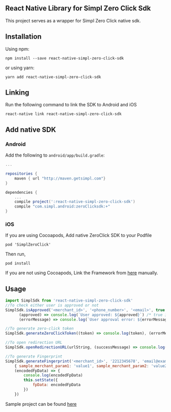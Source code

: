 ## React Native Library for Simpl Zero Click Sdk
This project serves as a wrapper for Simpl Zero Click native sdk.

## Installation

Using npm:

```shell
npm install --save react-native-simpl-zero-click-sdk
```

or using yarn:

```shell
yarn add react-native-simpl-zero-click-sdk
```

## Linking

Run the following command to link the SDK to Android and iOS

```shell
react-native link react-native-simpl-zero-click-sdk
```

## Add native SDK
### Android
Add the following to `android/app/build.gradle`:
  ```gradle
  ...

  repositories {
      maven { url "http://maven.getsimpl.com"}
  }

  dependencies {
      ...
      compile project(':react-native-simpl-zero-click-sdk')
      compile "com.simpl.android:zeroClicksdk:+"
  }
  ```
### iOS
If you are using Cocoapods, Add native ZeroClick SDK to your Podfile

`pod 'SimplZeroClick'`

Then run,

`pod install`

If you are not using Cocoapods, Link the Framework from [here](https://github.com/GetSimpl/simpl-zeroclick-ios-sdk) manually.

## Usage

```javascript
import SimplSdk from 'react-native-simpl-zero-click-sdk'
//To check either user is approved or not
SimplSdk.isApproved('<merchant_id>', '<phone_number>', '<email>', true /*To test in sandbox mode*/,
      (approved) => console.log(`User approved: ${approved}`) /* true if user is approved, false otherwise */,
      (errorMessage) => console.log(`User approval error: ${errorMessage}`) /* error occured during network call */);

//To generate zero-click token
SimplSdk.generateZeroClickToken((token) => console.log(token), (errorMessage) => console.log(errorMessage))

//To open redirection URL
SimplSdk.openRedirectionURL(urlString, (successMessage) => console.log(successMessage), (errorMessage) => console.log(errorMessage));

//To generate Fingerprint
SimplSdk.generateFingerprint('<merchant_id>', '2212345678', 'email@example.com',
    { sample_merchant_param1: 'value1', sample_merchant_param2: 'value2', sample_merchant_param3: 'value3' },
    (encodedFpData) => {
        console.log(encodedFpData)
        this.setState({
            fpData: encodedFpData
        })
    })
```

 Sample project can be found [here](https://github.com/GetSimpl/react-native-simpl-zero-click-sdk/tree/master/example)
